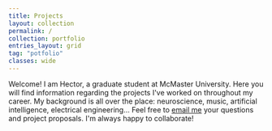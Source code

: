 ```yaml
---
title: Projects
layout: collection
permalink: /
collection: portfolio
entries_layout: grid
tag: "potfolio"
classes: wide
---
```


Welcome! I am Hector, a graduate student at McMaster University. Here you will find information regarding the projects I've worked on throughout my career. My background is all over the place: neuroscience, music, artificial intelligence, electrical engineering... Feel free to [email me](mailto:hector@neurohazardous.com) your questions and project proposals. I'm always happy to collaborate! 
